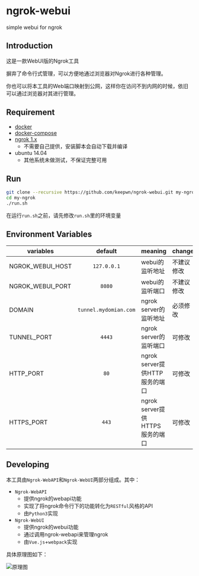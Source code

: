 # ngrok-webui
simple webui for ngrok

## Introduction
这是一款WebUI版的Ngrok工具

摒弃了命令行式管理，可以方便地通过浏览器对Ngrok进行各种管理。

你也可以将本工具的Web端口映射到公网，这样你在访问不到内网的时候，依旧可以通过浏览器对其进行管理。

## Requirement
- [docker](https://docs.docker.com/linux/)
- [docker-compose](https://docs.docker.com/compose/install/)
- [ngrok 1.x](https://github.com/inconshreveable/ngrok)
  - 不需要自己提供，安装脚本会自动下载并编译
- ubuntu 14.04
  - 其他系统未做测试，不保证完整可用

## Run
```bash
git clone --recursive https://github.com/keepwn/ngrok-webui.git my-ngrok
cd my-ngrok
./run.sh
```
在运行`run.sh`之前，请先修改`run.sh`里的环境变量

## Environment Variables
| variables        |        default        | meaning                  | change |
| ---------------- | :-------------------: | ------------------------ | ------ |
| NGROK_WEBUI_HOST |      `127.0.0.1`      | webui的监听地址               | 不建议修改  |
| NGROK_WEBUI_PORT |        `8080`         | webui的监听端口               | 不建议修改  |
| DOMAIN           | `tunnel.mydomian.com` | ngrok server的监听地址        | 必须修改   |
| TUNNEL_PORT      |        `4443`         | ngrok server的监听端口        | 可修改    |
| HTTP_PORT        |         `80`          | ngrok server提供HTTP服务的端口  | 可修改    |
| HTTPS_PORT       |         `443`         | ngrok server提供HTTPS服务的端口 | 可修改    |

## Developing
本工具由`Ngrok-WebAPI`和`Ngrok-WebUI`两部分组成。其中：
- `Ngrok-WebAPI`
  - 提供ngrok的webapi功能
  - 实现了将ngrok命令行下的功能转化为`RESTful`风格的API
  - 由`Python3`实现
- `Ngrok-WebUI`
  - 提供ngrok的webui功能
  - 通过调用ngrok-webapi来管理ngrok
  - 由`Vue.js`+`webpack`实现

具体原理图如下：

![原理图](https://raw.githubusercontent.com/keepwn/ngrok-webui/master/doc/image.png)
